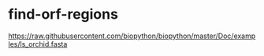 # find-orf-regions

https://raw.githubusercontent.com/biopython/biopython/master/Doc/examples/ls_orchid.fasta
